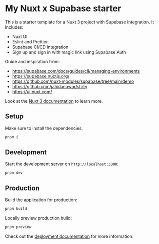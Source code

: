 # My Nuxt x Supabase starter

This is a starter template for a Nuxt 3 project with Supabase integration. It includes:

- Nuxt UI
- Eslint and Prettier
- Supabase CI/CD integration
- Sign up and sign in with magic link using Supabase Auth

Guide and inspiration from:

- https://supabase.com/docs/guides/cli/managing-environments
- https://supabase.nuxtjs.org/
- https://github.com/nuxt-modules/supabase/tree/main/demo
- https://github.com/jahidanowar/shrty
- https://ui.nuxt.com/

Look at the [Nuxt 3 documentation](https://nuxt.com/docs/getting-started/introduction) to learn more.

## Setup

Make sure to install the dependencies:

```bash
pnpm i
```

## Development

Start the development server on `http://localhost:3000`:

```bash
pnpm dev
```

## Production

Build the application for production:

```bash
pnpm build
```

Locally preview production build:

```bash
pnpm preview
```

Check out the [deployment documentation](https://nuxt.com/docs/getting-started/deployment) for more information.
